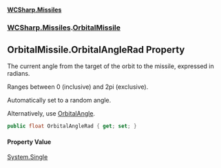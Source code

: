#### [WCSharp\.Missiles](README.md 'README')
### [WCSharp\.Missiles](WCSharp.Missiles.md 'WCSharp\.Missiles').[OrbitalMissile](WCSharp.Missiles.OrbitalMissile.md 'WCSharp\.Missiles\.OrbitalMissile')

## OrbitalMissile\.OrbitalAngleRad Property

The current angle from the target of the orbit to the missile, expressed in radians\.

Ranges between 0 (inclusive) and 2pi (exclusive).

Automatically set to a random angle.

Alternatively, use [OrbitalAngle](WCSharp.Missiles.OrbitalMissile.OrbitalAngle.md 'WCSharp\.Missiles\.OrbitalMissile\.OrbitalAngle').

```csharp
public float OrbitalAngleRad { get; set; }
```

#### Property Value
[System\.Single](https://learn.microsoft.com/en-us/dotnet/api/system.single 'System\.Single')